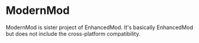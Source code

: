 # ModernMod
ModernMod is sister project of EnhancedMod. It's basically EnhancedMod but does not include the cross-platform compatibility.

